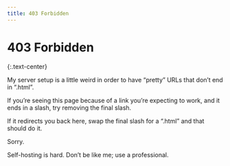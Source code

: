 ```yaml
---
title: 403 Forbidden
---
```


# 403 Forbidden
{:.text-center}

My server setup is a little weird in order to have “pretty” URLs that don’t end
in “.html”.

If you’re seeing this page because of a link you’re expecting to work, and it
ends in a slash, try removing the final slash.

If it redirects you back here, swap the final slash for a “.html” and that
should do it.

Sorry.

Self-hosting is hard. Don’t be like me; use a professional.
